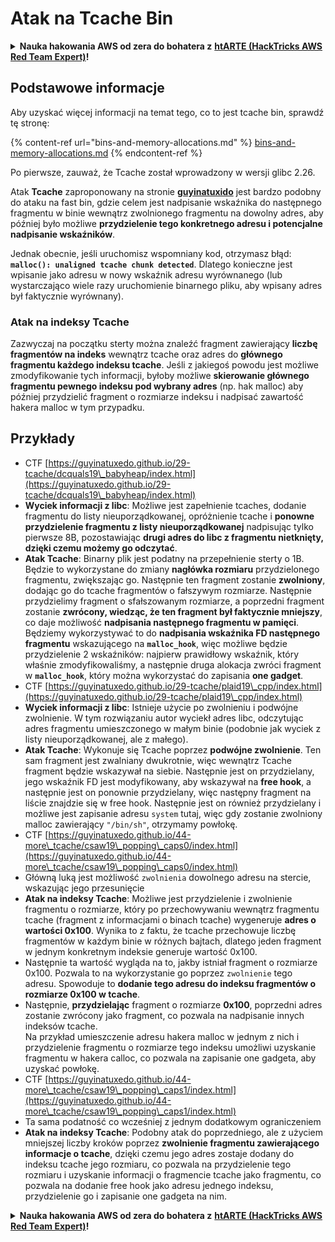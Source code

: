 # Atak na Tcache Bin

<details>

<summary><strong>Nauka hakowania AWS od zera do bohatera z</strong> <a href="https://training.hacktricks.xyz/courses/arte"><strong>htARTE (HackTricks AWS Red Team Expert)</strong></a><strong>!</strong></summary>

Inne sposoby wsparcia HackTricks:

* Jeśli chcesz zobaczyć swoją **firmę reklamowaną w HackTricks** lub **pobrać HackTricks w formacie PDF**, sprawdź [**PLANY SUBSKRYPCYJNE**](https://github.com/sponsors/carlospolop)!
* Zdobądź [**oficjalne gadżety PEASS & HackTricks**](https://peass.creator-spring.com)
* Odkryj [**Rodzinę PEASS**](https://opensea.io/collection/the-peass-family), naszą kolekcję ekskluzywnych [**NFT**](https://opensea.io/collection/the-peass-family)
* **Dołącz do** 💬 [**grupy Discord**](https://discord.gg/hRep4RUj7f) lub [**grupy telegramowej**](https://t.me/peass) lub **śledź** nas na **Twitterze** 🐦 [**@hacktricks\_live**](https://twitter.com/hacktricks\_live)**.**
* **Podziel się swoimi sztuczkami hakowania, przesyłając PR-y do** [**HackTricks**](https://github.com/carlospolop/hacktricks) i [**HackTricks Cloud**](https://github.com/carlospolop/hacktricks-cloud) repozytoriów na GitHubie.

</details>

## Podstawowe informacje

Aby uzyskać więcej informacji na temat tego, co to jest tcache bin, sprawdź tę stronę:

{% content-ref url="bins-and-memory-allocations.md" %}
[bins-and-memory-allocations.md](bins-and-memory-allocations.md)
{% endcontent-ref %}

Po pierwsze, zauważ, że Tcache został wprowadzony w wersji glibc 2.26.

Atak **Tcache** zaproponowany na stronie [**guyinatuxido**](https://guyinatuxedo.github.io/29-tcache/tcache\_explanation/index.html) jest bardzo podobny do ataku na fast bin, gdzie celem jest nadpisanie wskaźnika do następnego fragmentu w binie wewnątrz zwolnionego fragmentu na dowolny adres, aby później było możliwe **przydzielenie tego konkretnego adresu i potencjalne nadpisanie wskaźników**.

Jednak obecnie, jeśli uruchomisz wspomniany kod, otrzymasz błąd: **`malloc(): unaligned tcache chunk detected`**. Dlatego konieczne jest wpisanie jako adresu w nowy wskaźnik adresu wyrównanego (lub wystarczająco wiele razy uruchomienie binarnego pliku, aby wpisany adres był faktycznie wyrównany).

### Atak na indeksy Tcache

Zazwyczaj na początku sterty można znaleźć fragment zawierający **liczbę fragmentów na indeks** wewnątrz tcache oraz adres do **głównego fragmentu każdego indeksu tcache**. Jeśli z jakiegoś powodu jest możliwe zmodyfikowanie tych informacji, byłoby możliwe **skierowanie głównego fragmentu pewnego indeksu pod wybrany adres** (np. hak malloc) aby później przydzielić fragment o rozmiarze indeksu i nadpisać zawartość hakera malloc w tym przypadku.

## Przykłady

* CTF [https://guyinatuxedo.github.io/29-tcache/dcquals19\_babyheap/index.html](https://guyinatuxedo.github.io/29-tcache/dcquals19\_babyheap/index.html)
* **Wyciek informacji z libc**: Możliwe jest zapełnienie tcaches, dodanie fragmentu do listy nieuporządkowanej, opróżnienie tcache i **ponowne przydzielenie fragmentu z listy nieuporządkowanej** nadpisując tylko pierwsze 8B, pozostawiając **drugi adres do libc z fragmentu nietknięty, dzięki czemu możemy go odczytać**.
* **Atak Tcache**: Binarny plik jest podatny na przepełnienie sterty o 1B. Będzie to wykorzystane do zmiany **nagłówka rozmiaru** przydzielonego fragmentu, zwiększając go. Następnie ten fragment zostanie **zwolniony**, dodając go do tcache fragmentów o fałszywym rozmiarze. Następnie przydzielimy fragment o sfałszowanym rozmiarze, a poprzedni fragment zostanie **zwrócony, wiedząc, że ten fragment był faktycznie mniejszy**, co daje możliwość **nadpisania następnego fragmentu w pamięci**.\
Będziemy wykorzystywać to do **nadpisania wskaźnika FD następnego fragmentu** wskazującego na **`malloc_hook`**, więc możliwe będzie przydzielenie 2 wskaźników: najpierw prawidłowy wskaźnik, który właśnie zmodyfikowaliśmy, a następnie druga alokacja zwróci fragment w **`malloc_hook`**, który można wykorzystać do zapisania **one gadget**.
* CTF [https://guyinatuxedo.github.io/29-tcache/plaid19\_cpp/index.html](https://guyinatuxedo.github.io/29-tcache/plaid19\_cpp/index.html)
* **Wyciek informacji z libc**: Istnieje użycie po zwolnieniu i podwójne zwolnienie. W tym rozwiązaniu autor wyciekł adres libc, odczytując adres fragmentu umieszczonego w małym binie (podobnie jak wyciek z listy nieuporządkowanej, ale z małego).
* **Atak Tcache**: Wykonuje się Tcache poprzez **podwójne zwolnienie**. Ten sam fragment jest zwalniany dwukrotnie, więc wewnątrz Tcache fragment będzie wskazywał na siebie. Następnie jest on przydzielany, jego wskaźnik FD jest modyfikowany, aby wskazywał na **free hook**, a następnie jest on ponownie przydzielany, więc następny fragment na liście znajdzie się w free hook. Następnie jest on również przydzielany i możliwe jest zapisanie adresu `system` tutaj, więc gdy zostanie zwolniony malloc zawierający `"/bin/sh"`, otrzymamy powłokę.
* CTF [https://guyinatuxedo.github.io/44-more\_tcache/csaw19\_popping\_caps0/index.html](https://guyinatuxedo.github.io/44-more\_tcache/csaw19\_popping\_caps0/index.html)
* Główną luką jest możliwość `zwolnienia` dowolnego adresu na stercie, wskazując jego przesunięcie
* **Atak na indeksy Tcache**: Możliwe jest przydzielenie i zwolnienie fragmentu o rozmiarze, który po przechowywaniu wewnątrz fragmentu tcache (fragment z informacjami o binach tcache) wygeneruje **adres o wartości 0x100**. Wynika to z faktu, że tcache przechowuje liczbę fragmentów w każdym binie w różnych bajtach, dlatego jeden fragment w jednym konkretnym indeksie generuje wartość 0x100.
* Następnie ta wartość wygląda na to, jakby istniał fragment o rozmiarze 0x100. Pozwala to na wykorzystanie go poprzez `zwolnienie` tego adresu. Spowoduje to **dodanie tego adresu do indeksu fragmentów o rozmiarze 0x100 w tcache**.
* Następnie, **przydzielając** fragment o rozmiarze **0x100**, poprzedni adres zostanie zwrócony jako fragment, co pozwala na nadpisanie innych indeksów tcache.\
Na przykład umieszczenie adresu hakera malloc w jednym z nich i przydzielenie fragmentu o rozmiarze tego indeksu umożliwi uzyskanie fragmentu w hakera calloc, co pozwala na zapisanie one gadgeta, aby uzyskać powłokę.
* CTF [https://guyinatuxedo.github.io/44-more\_tcache/csaw19\_popping\_caps1/index.html](https://guyinatuxedo.github.io/44-more\_tcache/csaw19\_popping\_caps1/index.html)
* Ta sama podatność co wcześniej z jednym dodatkowym ograniczeniem
* **Atak na indeksy Tcache**: Podobny atak do poprzedniego, ale z użyciem mniejszej liczby kroków poprzez **zwolnienie fragmentu zawierającego informacje o tcache**, dzięki czemu jego adres zostaje dodany do indeksu tcache jego rozmiaru, co pozwala na przydzielenie tego rozmiaru i uzyskanie informacji o fragmencie tcache jako fragmentu, co pozwala na dodanie free hook jako adresu jednego indeksu, przydzielenie go i zapisanie one gadgeta na nim.

<details>

<summary><strong>Nauka hakowania AWS od zera do bohatera z</strong> <a href="https://training.hacktricks.xyz/courses/arte"><strong>htARTE (HackTricks AWS Red Team Expert)</strong></a><strong>!</strong></summary>

Inne sposoby wsparcia HackTricks:

* Jeśli chcesz zobaczyć swoją **firmę reklamowaną w HackTricks** lub **pobrać HackTricks w formacie PDF**, sprawdź [**PLANY SUBSKRYPCYJNE**](https://github.com/sponsors/carlospolop)!
* Zdobądź [**oficjalne gadżety PEASS & HackTricks**](https://peass.creator-spring.com)
* Odkryj [**Rodzinę PEASS**](https://opensea.io/collection/the-peass-family), naszą kolekcję ekskluzywnych [**NFT**](https://opensea.io/collection/the-peass-family)
* **Dołącz do** 💬 [**grupy Discord**](https://discord.gg/hRep4RUj7f) lub [**grupy telegramowej**](https://t.me/peass) lub **śledź** nas na **Twitterze** 🐦 [**@hacktricks\_live**](https://twitter.com/hacktricks\_live)**.**
* **Podziel się swoimi sztuczkami hakowania, przesyłając PR-y do** [**HackTricks**](https://github.com/carlospolop/hacktricks) i [**HackTricks Cloud**](https://github.com/carlospolop/hacktricks-cloud) repozytoriów na GitHubie.

</details>
